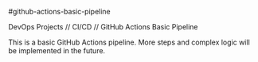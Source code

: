 #github-actions-basic-pipeline

DevOps Projects // CI/CD // GitHub Actions Basic Pipeline

This is a basic GitHub Actions pipeline.
More steps and complex logic will be implemented in the future.
